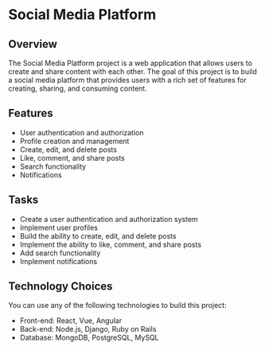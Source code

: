 # Social Media Platform

## Overview

The Social Media Platform project is a web application that allows users to create and share content with each other. The goal of this project is to build a social media platform that provides users with a rich set of features for creating, sharing, and consuming content.

## Features

- User authentication and authorization
- Profile creation and management
- Create, edit, and delete posts
- Like, comment, and share posts
- Search functionality
- Notifications

## Tasks

- Create a user authentication and authorization system
- Implement user profiles
- Build the ability to create, edit, and delete posts
- Implement the ability to like, comment, and share posts
- Add search functionality
- Implement notifications

## Technology Choices

You can use any of the following technologies to build this project:

- Front-end: React, Vue, Angular
- Back-end: Node.js, Django, Ruby on Rails
- Database: MongoDB, PostgreSQL, MySQL

